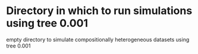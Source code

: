 # Directory in which to run simulations using tree 0.001

empty directory to simulate compositionally heterogeneous datasets using tree 0.001
